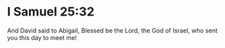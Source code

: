 # I Samuel 25:32

And David said to Abigail, Blessed be the Lord, the God of Israel, who sent you this day to meet me!
